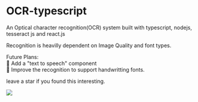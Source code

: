 # OCR-typescript
An Optical character recognition(OCR) system built with typescript, nodejs, tesseract js and react.js

Recognition is heavilly dependent on Image Quality and font types.

Future Plans:
<br>🚀 Add a "text to speech" component
<br>🚀 Improve the recognition to support handwritting fonts.


leave a star if you found this interesting.

![](https://github.com/OCR-typescript//file.gif)


